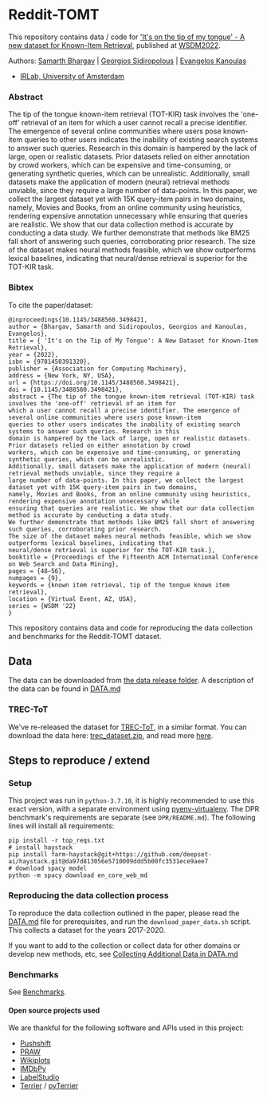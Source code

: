# Reddit-TOMT

This repository contains data / code for ['It's on the tip of my tongue' - A new dataset for 
Known-Item Retrieval](https://doi.org/10.1145/3488560.3498421), published at
 [WSDM2022](https://www.wsdm-conference.org/2022/). 

Authors: [Samarth Bhargav](https://samarthbhargav.github.io/) | [Georgios Sidiropolous](https://twitter.com/gnsidiro/) 
| [Evangelos Kanoulas](https://staff.fnwi.uva.nl/e.kanoulas/) 
- [IRLab, University of Amsterdam](https://irlab.science.uva.nl/)



### Abstract

The tip of the tongue known-item retrieval (TOT-KIR) task involves the 'one-off' retrieval of an item for which a user
cannot recall a precise identifier. The emergence of several online communities where users pose known-item queries to 
other users indicates the inability of existing search systems to answer such queries. Research in this domain is
hampered by the lack of large, open or realistic datasets. Prior datasets relied on either annotation by crowd workers, 
which can be expensive and time-consuming, or generating synthetic queries, which can be unrealistic. Additionally, 
small datasets make the application of modern (neural) retrieval methods unviable, since they require a large number 
of data-points. In this paper, we collect the largest dataset yet with 15K query-item pairs in two domains, namely, 
Movies and Books, from an online community using heuristics, rendering expensive annotation unnecessary while ensuring 
that queries are realistic. We show that our data collection method is accurate by conducting a data study. We further 
demonstrate that methods like BM25 fall short of answering such queries, corroborating prior research. 
The size of the dataset makes neural methods feasible, which we show outperforms lexical baselines, indicating that 
neural/dense retrieval is superior for the TOT-KIR task.

### Bibtex

To cite the paper/dataset:
```
@inproceedings{10.1145/3488560.3498421,
author = {Bhargav, Samarth and Sidiropoulos, Georgios and Kanoulas, Evangelos},
title = { 'It's on the Tip of My Tongue': A New Dataset for Known-Item Retrieval},
year = {2022},
isbn = {9781450391320},
publisher = {Association for Computing Machinery},
address = {New York, NY, USA},
url = {https://doi.org/10.1145/3488560.3498421},
doi = {10.1145/3488560.3498421},
abstract = {The tip of the tongue known-item retrieval (TOT-KIR) task involves the 'one-off' retrieval of an item for 
which a user cannot recall a precise identifier. The emergence of several online communities where users pose known-item
queries to other users indicates the inability of existing search systems to answer such queries. Research in this
domain is hampered by the lack of large, open or realistic datasets. Prior datasets relied on either annotation by crowd
workers, which can be expensive and time-consuming, or generating synthetic queries, which can be unrealistic. 
Additionally, small datasets make the application of modern (neural) retrieval methods unviable, since they require a 
large number of data-points. In this paper, we collect the largest dataset yet with 15K query-item pairs in two domains,
namely, Movies and Books, from an online community using heuristics, rendering expensive annotation unnecessary while 
ensuring that queries are realistic. We show that our data collection method is accurate by conducting a data study. 
We further demonstrate that methods like BM25 fall short of answering such queries, corroborating prior research. 
The size of the dataset makes neural methods feasible, which we show outperforms lexical baselines, indicating that
neural/dense retrieval is superior for the TOT-KIR task.},
booktitle = {Proceedings of the Fifteenth ACM International Conference on Web Search and Data Mining},
pages = {48–56},
numpages = {9},
keywords = {known item retrieval, tip of the tongue known item retrieval},
location = {Virtual Event, AZ, USA},
series = {WSDM '22}
}
```


This repository contains data and code for reproducing the data collection and benchmarks for the Reddit-TOMT dataset. 


## Data

The data can be downloaded from [the data release folder](./data_release/). A description of the data can be found in [DATA.md](DATA.md#)

### TREC-ToT

We've re-released the dataset for [TREC-ToT](https://trec-tot.github.io/), in a similar format. You can download the data here: 
[trec_dataset.zip](trec_dataset.zip), and read more [here](TREC.md).


## Steps to reproduce / extend
### Setup 

This project was run in `python-3.7.10`, it is highly recommended to use this exact version, with a separate environment
using [pyenv-virtualenv](https://github.com/pyenv/pyenv-virtualenv). The DPR benchmark's requirements are separate (see `DPR/README.md`).
The following lines will install all requirements:   

```
pip install -r top_reqs.txt
# install haystack
pip install farm-haystack@git+https://github.com/deepset-ai/haystack.git@da97d813056e5710009ddd5b00fc3531ece9aee7
# download spacy model
python -m spacy download en_core_web_md

```  


### Reproducing the data collection process 

To reproduce the data collection outlined in the paper, please read the [DATA.md](DATA.md) file
for prerequisites, and run the `download_paper_data.sh` script. This collects
a dataset for the years 2017-2020.  

If you want to add to the collection or collect data for other domains or 
develop new methods, etc, see [Collecting Additional Data in DATA.md](DATA.md#Collecting-Additional-Data) 

 
### Benchmarks


See [Benchmarks](BENCHMARKS.md).

#### Open source projects used

We are thankful for the following software and APIs used in this project:

- [Pushshift](https://api.pushshift.io)
- [PRAW](https://praw.readthedocs.io/en/latest/)
- [Wikiplots](https://github.com/markriedl/WikiPlots)
- [IMDbPy](https://github.com/alberanid/imdbpy)
- [LabelStudio](https://labelstud.io/)
- [Terrier](http://terrier.org/) / [pyTerrier](https://github.com/terrier-org/pyterrier)


